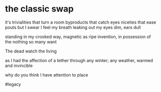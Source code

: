 # the classic swap
it's trivialities that turn a room
byproducts that catch eyes
niceties that ease pouts
but I swear I feel my breath leaking out
my eyes dim, ears dull

standing in my crooked way,
magnetic as ripe invention,
in possession of the nothing
so many want

The dead watch the living

as I had the affection
of a tether through any winter;
any weather,
warmed and invincible

why do you think I have attention to place

#legacy
